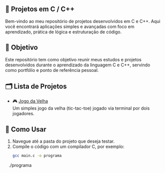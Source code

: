## 📘 Projetos em C / C++

Bem-vindo ao meu repositório de projetos desenvolvidos em C e C++. Aqui você encontrará aplicações simples e avançadas com foco em aprendizado, prática de lógica e estruturação de código.

## 🎯 Objetivo

Este repositório tem como objetivo reunir meus estudos e projetos desenvolvidos durante o aprendizado da linguagem C e C++, servindo como portfólio e ponto de referência pessoal.


## 🗂 Lista de Projetos

- 🎮 [Jogo da Velha](./jogodavelha)  
  Um simples jogo da velha (tic-tac-toe) jogado via terminal por dois jogadores.


## 🚀 Como Usar

1. Navegue até a pasta do projeto que deseja testar.
2. Compile o código com um compilador C, por exemplo:
   ```bash
   gcc main.c -o programa
   ./programa
